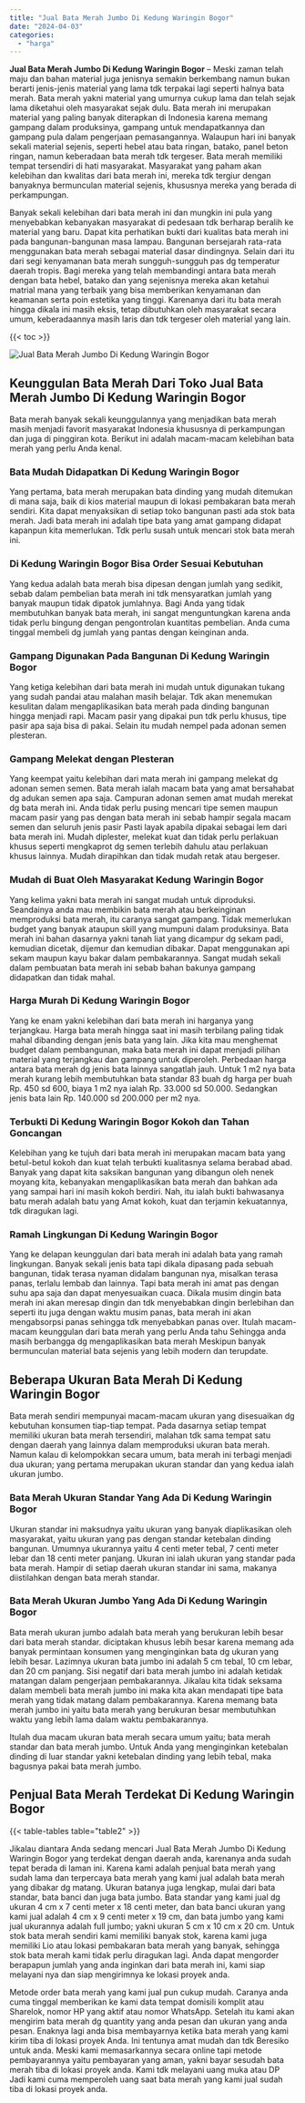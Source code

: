 ```yaml
---
title: "Jual Bata Merah Jumbo Di Kedung Waringin Bogor"
date: "2024-04-03"
categories: 
  - "harga"
---
```


**Jual Bata Merah Jumbo Di Kedung Waringin Bogor** – Meski zaman telah maju dan bahan material juga jenisnya semakin berkembang namun bukan berarti jenis-jenis material yang lama tdk terpakai lagi seperti halnya bata merah. Bata merah yakni material yang umurnya cukup lama dan telah sejak lama diketahui oleh masyarakat sejak dulu. Bata merah ini merupakan material yang paling banyak diterapkan di Indonesia karena memang gampang dalam produksinya, gampang untuk mendapatkannya dan gampang pula dalam pengerjaan pemasangannya. Walaupun hari ini banyak sekali material sejenis, seperti hebel atau bata ringan, batako, panel beton ringan, namun keberadaan bata merah tdk tergeser. Bata merah memiliki tempat tersendiri di hati masyarakat. Masyarakat yang paham akan kelebihan dan kwalitas dari bata merah ini, mereka tdk tergiur dengan banyaknya bermunculan material sejenis, khususnya mereka yang berada di perkampungan.

Banyak sekali kelebihan dari bata merah ini dan mungkin ini pula yang menyebabkan kebanyakan masyarakat di pedesaan tdk berharap beralih ke material yang baru. Dapat kita perhatikan bukti dari kualitas bata merah ini pada bangunan-bangunan masa lampau. Bangunan bersejarah rata-rata menggunakan bata merah sebagai material dasar dindingnya. Selain dari itu dari segi kenyamanan bata merah sungguh-sungguh pas dg temperatur daerah tropis. Bagi mereka yang telah membandingi antara bata merah dengan bata hebel, batako dan yang sejenisnya mereka akan ketahui matrial mana yang terbaik yang bisa memberikan kenyamanan dan keamanan serta poin estetika yang tinggi. Karenanya dari itu bata merah hingga dikala ini masih eksis, tetap dibutuhkan oleh masyarakat secara umum, keberadaannya masih laris dan tdk tergeser oleh material yang lain.

{{< toc >}}

![Jual Bata Merah Jumbo Di Kedung Waringin Bogor](/images/jual-bata-merah-29.png)

## Keunggulan Bata Merah Dari Toko Jual Bata Merah Jumbo Di Kedung Waringin Bogor

Bata merah banyak sekali keunggulannya yang menjadikan bata merah masih menjadi favorit masyarakat Indonesia khususnya di perkampungan dan juga di pinggiran kota. Berikut ini adalah macam-macam kelebihan bata merah yang perlu Anda kenal.

### Bata Mudah Didapatkan Di Kedung Waringin Bogor

Yang pertama, bata merah merupakan bata dinding yang mudah ditemukan di mana saja, baik di kios material maupun di lokasi pembakaran bata merah sendiri. Kita dapat menyaksikan di setiap toko bangunan pasti ada stok bata merah. Jadi bata merah ini adalah tipe bata yang amat gampang didapat kapanpun kita memerlukan. Tdk perlu susah untuk mencari stok bata merah ini.

### Di Kedung Waringin Bogor Bisa Order Sesuai Kebutuhan

Yang kedua adalah bata merah bisa dipesan dengan jumlah yang sedikit, sebab dalam pembelian bata merah ini tdk mensyaratkan jumlah yang banyak maupun tidak dipatok jumlahnya. Bagi Anda yang tidak membutuhkan banyak bata merah, ini sangat menguntungkan karena anda tidak perlu bingung dengan pengontrolan kuantitas pembelian. Anda cuma tinggal membeli dg jumlah yang pantas dengan keinginan anda.

### Gampang Digunakan Pada Bangunan Di Kedung Waringin Bogor

Yang ketiga kelebihan dari bata merah ini mudah untuk digunakan tukang yang sudah pandai atau malahan masih belajar. Tdk akan menemukan kesulitan dalam mengaplikasikan bata merah pada dinding bangunan hingga menjadi rapi. Macam pasir yang dipakai pun tdk perlu khusus, tipe pasir apa saja bisa di pakai. Selain itu mudah nempel pada adonan semen plesteran.

### Gampang Melekat dengan Plesteran

Yang keempat yaitu kelebihan dari mata merah ini gampang melekat dg adonan semen semen. Bata merah ialah macam bata yang amat bersahabat dg adukan semen apa saja. Campuran adonan semen amat mudah merekat dg bata merah ini. Anda tidak perlu pusing mencari tipe semen maupun macam pasir yang pas dengan bata merah ini sebab hampir segala macam semen dan seluruh jenis pasir Pasti layak apabila dipakai sebagai lem dari bata merah ini. Mudah diplester, melekat kuat dan tidak perlu perlakuan khusus seperti mengkaprot dg semen terlebih dahulu atau perlakuan khusus lainnya. Mudah dirapihkan dan tidak mudah retak atau bergeser.

### Mudah di Buat Oleh Masyarakat Kedung Waringin Bogor

Yang kelima yakni bata merah ini sangat mudah untuk diproduksi. Seandainya anda mau membikin bata merah atau berkeinginan memproduksi bata merah, itu caranya sangat gampang. Tidak memerlukan budget yang banyak ataupun skill yang mumpuni dalam produksinya. Bata merah ini bahan dasarnya yakni tanah liat yang dicampur dg sekam padi, kemudian dicetak, dijemur dan kemudian dibakar. Dapat menggunakan api sekam maupun kayu bakar dalam pembakarannya. Sangat mudah sekali dalam pembuatan bata merah ini sebab bahan bakunya gampang didapatkan dan tidak mahal.

### Harga Murah Di Kedung Waringin Bogor

Yang ke enam yakni kelebihan dari bata merah ini harganya yang terjangkau. Harga bata merah hingga saat ini masih terbilang paling tidak mahal dibanding dengan jenis bata yang lain. Jika kita mau menghemat budget dalam pembangunan, maka bata merah ini dapat menjadi pilihan material yang terjangkau dan gampang untuk diperoleh. Perbedaan harga antara bata merah dg jenis bata lainnya sangatlah jauh. Untuk 1 m2 nya bata merah kurang lebih membutuhkan bata standar 83 buah dg harga per buah Rp. 450 sd 600, biaya 1 m2 nya ialah Rp. 33.000 sd 50.000. Sedangkan jenis bata lain Rp. 140.000 sd 200.000 per m2 nya.

### Terbukti Di Kedung Waringin Bogor Kokoh dan Tahan Goncangan

Kelebihan yang ke tujuh dari bata merah ini merupakan macam bata yang betul-betul kokoh dan kuat telah terbukti kualitasnya selama berabad abad. Banyak yang dapat kita saksikan bangunan yang dibangun oleh nenek moyang kita, kebanyakan mengaplikasikan bata merah dan bahkan ada yang sampai hari ini masih kokoh berdiri. Nah, itu ialah bukti bahwasanya batu merah adalah batu yang Amat kokoh, kuat dan terjamin kekuatannya, tdk diragukan lagi.

### Ramah Lingkungan Di Kedung Waringin Bogor

Yang ke delapan keunggulan dari bata merah ini adalah bata yang ramah lingkungan. Banyak sekali jenis bata tapi dikala dipasang pada sebuah bangunan, tidak terasa nyaman didalam bangunan nya, misalkan terasa panas, terlalu lembab dan lainnya. Tapi bata merah ini amat pas dengan suhu apa saja dan dapat menyesuaikan cuaca. Dikala musim dingin bata merah ini akan meresap dingin dan tdk menyebabkan dingin berlebihan dan seperti itu juga dengan waktu musim panas, bata merah ini akan mengabsorpsi panas sehingga tdk menyebabkan panas over. Itulah macam-macam keunggulan dari bata merah yang perlu Anda tahu Sehingga anda masih berbangga dg mengaplikasikan bata merah Meskipun banyak bermunculan material bata sejenis yang lebih modern dan terupdate.

## Beberapa Ukuran Bata Merah Di Kedung Waringin Bogor

Bata merah sendiri mempunyai macam-macam ukuran yang disesuaikan dg kebutuhan konsumen tiap-tiap tempat. Pada dasarnya setiap tempat memiliki ukuran bata merah tersendiri, malahan tdk sama tempat satu dengan daerah yang lainnya dalam memproduksi ukuran bata merah. Namun kalau di kelompokkan secara umum, bata merah ini terbagi menjadi dua ukuran; yang pertama merupakan ukuran standar dan yang kedua ialah ukuran jumbo.

### Bata Merah Ukuran Standar Yang Ada Di Kedung Waringin Bogor

Ukuran standar ini maksudnya yaitu ukuran yang banyak diaplikasikan oleh masyarakat, yaitu ukuran yang pas dengan standar ketebalan dinding bangunan. Umumnya ukurannya yaitu 4 centi meter tebal, 7 centi meter lebar dan 18 centi meter panjang. Ukuran ini ialah ukuran yang standar pada bata merah. Hampir di setiap daerah ukuran standar ini sama, makanya diistilahkan dengan bata merah standar.

### Bata Merah Ukuran Jumbo Yang Ada Di Kedung Waringin Bogor

Bata merah ukuran jumbo adalah bata merah yang berukuran lebih besar dari bata merah standar. diciptakan khusus lebih besar karena memang ada banyak permintaan konsumen yang menginginkan bata dg ukuran yang lebih besar. Lazimnya ukuran bata jumbo ini adalah 5 cm tebal, 10 cm lebar, dan 20 cm panjang. Sisi negatif dari bata merah jumbo ini adalah ketidak matangan dalam pengerjaan pembakarannya. Jikalau kita tidak seksama dalam membeli bata merah jumbo ini maka kita akan mendapati tipe bata merah yang tidak matang dalam pembakarannya. Karena memang bata merah jumbo ini yaitu bata merah yang berukuran besar membutuhkan waktu yang lebih lama dalam waktu pembakarannya.

Itulah dua macam ukuran bata merah secara umum yaitu; bata merah standar dan bata merah jumbo. Untuk Anda yang menginginkan ketebalan dinding di luar standar yakni ketebalan dinding yang lebih tebal, maka bagusnya pakai bata merah jumbo.

## Penjual Bata Merah Terdekat Di Kedung Waringin Bogor

{{< table-tables table="table2" >}}

Jikalau diantara Anda sedang mencari Jual Bata Merah Jumbo Di Kedung Waringin Bogor yang terdekat dengan daerah anda, karenanya anda sudah tepat berada di laman ini. Karena kami adalah penjual bata merah yang sudah lama dan terpercaya bata merah yang kami jual adalah bata merah yang dibakar dg matang. Ukuran batanya juga lengkap, mulai dari bata standar, bata banci dan juga bata jumbo. Bata standar yang kami jual dg ukuran 4 cm x 7 centi meter x 18 centi meter, dan bata banci ukuran yang kami jual adalah 4 cm x 9 centi meter x 19 cm, dan bata jumbo yang kami jual ukurannya adalah full jumbo; yakni ukuran 5 cm x 10 cm x 20 cm. Untuk stok bata merah sendiri kami memiliki banyak stok, karena kami juga memiliki Lio atau lokasi pembakaran bata merah yang banyak, sehingga stok bata merah kami tidak perlu diragukan lagi. Anda dapat mengorder berapapun jumlah yang anda inginkan dari bata merah ini, kami siap melayani nya dan siap mengirimnya ke lokasi proyek anda.

Metode order bata merah yang kami jual pun cukup mudah. Caranya anda cuma tinggal memberikan ke kami data tempat domisili komplit atau Sharelok, nomor HP yang aktif atau nomor WhatsApp. Setelah itu kami akan mengirim bata merah dg quantity yang anda pesan dan ukuran yang anda pesan. Enaknya lagi anda bisa membayarnya ketika bata merah yang kami kirim tiba di lokasi proyek Anda. Ini tentunya amat mudah dan tdk Beresiko untuk anda. Meski kami memasarkannya secara online tapi metode pembayarannya yaitu pembayaran yang aman, yakni bayar sesudah bata merah tiba di lokasi proyek anda. Kami tdk melayani uang muka atau DP Jadi kami cuma memperoleh uang saat bata merah yang kami jual sudah tiba di lokasi proyek anda.

